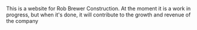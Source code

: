 This is a website for Rob Brewer Construction. 
At the moment it is a work in progress, but when it's done, it will contribute to the growth and revenue of the company
